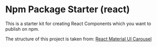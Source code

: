 # Npm Package Starter (react)

This is a starter kit for creating React Components which you want to publish on npm.

The structure of this project is taken from: [React Material UI Carousel](https://github.com/Learus/react-material-ui-carousel)
